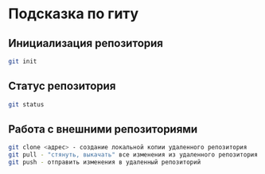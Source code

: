 # Подсказка по гиту

## Инициализация репозитория

```sh
git init
```

## Статус репозитория

```sh
git status
```

## Работа с внешними репозиториями
```sh
git clone <адрес> - создание локальной копии удаленного репозитория
git pull - "стянуть, выкачать" все изменения из удаленного репозитория на свой компьютер и автоматичесики сделать merge с нашей версией
git push - отправить изменения в удаленный репозиторий
```